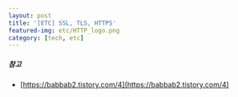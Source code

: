 ```yaml
---
layout: post
title: '[ETC] SSL, TLS, HTTPS'
featured-img: etc/HTTP_logo.png
category: [tech, etc]
---
```


##### 참고
- [https://babbab2.tistory.com/4](https://babbab2.tistory.com/4)
